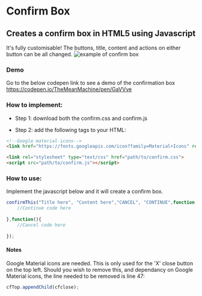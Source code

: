 # Confirm Box
## Creates a confirm box in HTML5 using Javascript

It's fully customisable! The buttons, title, content and actions on either button can be all changed.
![example of confirm box](https://i.imgur.com/0fqY2cc.png)

### Demo
Go to the below codepen link to see a demo of the confirmation box
https://codepen.io/TheMeanMachine/pen/GaVVve

### How to implement:

- Step 1: download both the confirm.css and confirm.js

- Step 2: add the following tags to your HTML:
```html
<!--Google material icons-->
<link href="https://fonts.googleapis.com/icon?family=Material+Icons" rel="stylesheet"> 

<link rel="stylesheet" type="text/css" href="path/to/confirm.css">
<script src="path/to/confirm.js"></script>
```
### How to use:

Implement the javascript below and it will create a confirm box.

```javascript
confirmThis("Title here", "Content here","CANCEL", "CONTINUE",function(){
    //Continue code here
    
},function(){
    //Cancel code here
    
});
```
#### Notes

Google Material icons are needed. This is only used for the 'X' close button on the top left. Should you wish to remove this, and dependancy on Google Material icons, the line needed to be removed is line 47:

```javascript
cfTop.appendChild(cfclose);
```

